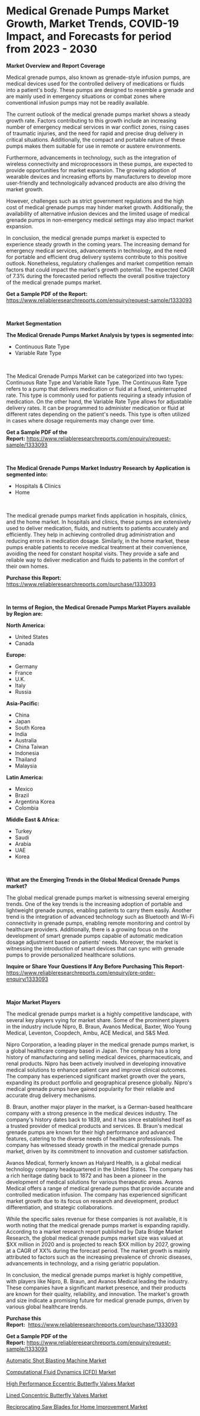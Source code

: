 <p><h1>Medical Grenade Pumps Market Growth, Market Trends, COVID-19 Impact, and Forecasts for period from 2023 - 2030</h1></p><p><strong>Market Overview and Report Coverage</strong></p>
<p><p>Medical grenade pumps, also known as grenade-style infusion pumps, are medical devices used for the controlled delivery of medications or fluids into a patient's body. These pumps are designed to resemble a grenade and are mainly used in emergency situations or combat zones where conventional infusion pumps may not be readily available.</p><p>The current outlook of the medical grenade pumps market shows a steady growth rate. Factors contributing to this growth include an increasing number of emergency medical services in war conflict zones, rising cases of traumatic injuries, and the need for rapid and precise drug delivery in critical situations. Additionally, the compact and portable nature of these pumps makes them suitable for use in remote or austere environments.</p><p>Furthermore, advancements in technology, such as the integration of wireless connectivity and microprocessors in these pumps, are expected to provide opportunities for market expansion. The growing adoption of wearable devices and increasing efforts by manufacturers to develop more user-friendly and technologically advanced products are also driving the market growth.</p><p>However, challenges such as strict government regulations and the high cost of medical grenade pumps may hinder market growth. Additionally, the availability of alternative infusion devices and the limited usage of medical grenade pumps in non-emergency medical settings may also impact market expansion.</p><p>In conclusion, the medical grenade pumps market is expected to experience steady growth in the coming years. The increasing demand for emergency medical services, advancements in technology, and the need for portable and efficient drug delivery systems contribute to this positive outlook. Nonetheless, regulatory challenges and market competition remain factors that could impact the market's growth potential. The expected CAGR of 7.3% during the forecasted period reflects the overall positive trajectory of the medical grenade pumps market.</p></p>
<p><strong>Get a Sample PDF of the Report:</strong> <a href="https://www.reliableresearchreports.com/enquiry/request-sample/1333093">https://www.reliableresearchreports.com/enquiry/request-sample/1333093</a></p>
<p>&nbsp;</p>
<p><strong>Market Segmentation</strong></p>
<p><strong>The Medical Grenade Pumps Market Analysis by types is segmented into:</strong></p>
<p><ul><li>Continuous Rate Type</li><li>Variable Rate Type</li></ul></p>
<p>&nbsp;</p>
<p><p>The Medical Grenade Pumps Market can be categorized into two types: Continuous Rate Type and Variable Rate Type. The Continuous Rate Type refers to a pump that delivers medication or fluid at a fixed, uninterrupted rate. This type is commonly used for patients requiring a steady infusion of medication. On the other hand, the Variable Rate Type allows for adjustable delivery rates. It can be programmed to administer medication or fluid at different rates depending on the patient's needs. This type is often utilized in cases where dosage requirements may change over time.</p></p>
<p><strong>Get a Sample PDF of the Report:</strong>&nbsp;<a href="https://www.reliableresearchreports.com/enquiry/request-sample/1333093">https://www.reliableresearchreports.com/enquiry/request-sample/1333093</a></p>
<p>&nbsp;</p>
<p><strong>The Medical Grenade Pumps Market Industry Research by Application is segmented into:</strong></p>
<p><ul><li>Hospitals & Clinics</li><li>Home</li></ul></p>
<p>&nbsp;</p>
<p><p>The medical grenade pumps market finds application in hospitals, clinics, and the home market. In hospitals and clinics, these pumps are extensively used to deliver medication, fluids, and nutrients to patients accurately and efficiently. They help in achieving controlled drug administration and reducing errors in medication dosage. Similarly, in the home market, these pumps enable patients to receive medical treatment at their convenience, avoiding the need for constant hospital visits. They provide a safe and reliable way to deliver medication and fluids to patients in the comfort of their own homes.</p></p>
<p><strong>Purchase this Report:</strong>&nbsp; <a href="https://www.reliableresearchreports.com/purchase/1333093">https://www.reliableresearchreports.com/purchase/1333093</a></p>
<p>&nbsp;</p>
<p><strong>In terms of Region, the Medical Grenade Pumps Market Players available by Region are:</strong></p>
<p>
    <p> <strong> North America: </strong>
        <ul>
            <li>United States</li>
            <li>Canada</li>
        </ul>
        </p> 
    <p> <strong> Europe: </strong>
        <ul>
            <li>Germany</li>
            <li>France</li>
            <li>U.K.</li>
            <li>Italy</li>
            <li>Russia</li>
        </ul>
        </p> 
    <p> <strong> Asia-Pacific: </strong>
        <ul>
            <li>China</li>
            <li>Japan</li>
            <li>South Korea</li>
            <li>India</li>
            <li>Australia</li>
            <li>China Taiwan</li>
            <li>Indonesia</li>
            <li>Thailand</li>
            <li>Malaysia</li>
        </ul>
        </p> 
    <p> <strong> Latin America: </strong>
        <ul>
            <li>Mexico</li>
            <li>Brazil</li>
            <li>Argentina Korea</li>
            <li>Colombia</li>
        </ul>
        </p> 
    <p> <strong> Middle East & Africa: </strong>
        <ul>
            <li>Turkey</li>
            <li>Saudi</li>
            <li>Arabia</li>
            <li>UAE</li>
            <li>Korea</li>
        </ul>
    </p>
    </p>
<p>&nbsp;</p>
<p><strong>What are the Emerging Trends in the Global Medical Grenade Pumps market?</strong></p>
<p><p>The global medical grenade pumps market is witnessing several emerging trends. One of the key trends is the increasing adoption of portable and lightweight grenade pumps, enabling patients to carry them easily. Another trend is the integration of advanced technology such as Bluetooth and Wi-Fi connectivity in grenade pumps, enabling remote monitoring and control by healthcare providers. Additionally, there is a growing focus on the development of smart grenade pumps capable of automatic medication dosage adjustment based on patients' needs. Moreover, the market is witnessing the introduction of smart devices that can sync with grenade pumps to provide personalized healthcare solutions.</p></p>
<p><strong>Inquire or Share Your Questions If Any Before Purchasing This Report</strong>- <a href="https://www.reliableresearchreports.com/enquiry/pre-order-enquiry/1333093">https://www.reliableresearchreports.com/enquiry/pre-order-enquiry/1333093</a></p>
<p>&nbsp;</p>
<p><strong>Major Market Players</strong></p>
<p><p>The medical grenade pumps market is a highly competitive landscape, with several key players vying for market share. Some of the prominent players in the industry include Nipro, B. Braun, Avanos Medical, Baxter, Woo Young Medical, Leventon, Coopdech, Ambu, ACE Medical, and S&S Med. </p><p>Nipro Corporation, a leading player in the medical grenade pumps market, is a global healthcare company based in Japan. The company has a long history of manufacturing and selling medical devices, pharmaceuticals, and renal products. Nipro has been actively involved in developing innovative medical solutions to enhance patient care and improve clinical outcomes. The company has experienced significant market growth over the years, expanding its product portfolio and geographical presence globally. Nipro's medical grenade pumps have gained popularity for their reliable and accurate drug delivery mechanisms. </p><p>B. Braun, another major player in the market, is a German-based healthcare company with a strong presence in the medical devices industry. The company's history dates back to 1839, and it has since established itself as a trusted provider of medical products and services. B. Braun's medical grenade pumps are known for their high performance and advanced features, catering to the diverse needs of healthcare professionals. The company has witnessed steady growth in the medical grenade pumps market, driven by its commitment to innovation and customer satisfaction.</p><p>Avanos Medical, formerly known as Halyard Health, is a global medical technology company headquartered in the United States. The company has a rich heritage dating back to 1872 and has been a pioneer in the development of medical solutions for various therapeutic areas. Avanos Medical offers a range of medical grenade pumps that provide accurate and controlled medication infusion. The company has experienced significant market growth due to its focus on research and development, product differentiation, and strategic collaborations.</p><p>While the specific sales revenue for these companies is not available, it is worth noting that the medical grenade pumps market is expanding rapidly. According to a market research report published by Data Bridge Market Research, the global medical grenade pumps market size was valued at $XX million in 2020 and is projected to reach $XX million by 2027, growing at a CAGR of XX% during the forecast period. The market growth is mainly attributed to factors such as the increasing prevalence of chronic diseases, advancements in technology, and a rising geriatric population.</p><p>In conclusion, the medical grenade pumps market is highly competitive, with players like Nipro, B. Braun, and Avanos Medical leading the industry. These companies have a significant market presence, and their products are known for their quality, reliability, and innovation. The market's growth and size indicate a promising future for medical grenade pumps, driven by various global healthcare trends.</p></p>
<p><strong>Purchase this Report:</strong>&nbsp;&nbsp;<a href="https://www.reliableresearchreports.com/purchase/1333093">https://www.reliableresearchreports.com/purchase/1333093</a></p>
<p></p>
<p><strong>Get a Sample PDF of the Report:</strong>&nbsp;<a href="https://www.reliableresearchreports.com/enquiry/request-sample/1333093">https://www.reliableresearchreports.com/enquiry/request-sample/1333093</a></p>
<p><p><a href="https://medium.com/@leonorhaley2009/automatic-shot-blasting-machine-market-size-growth-forecast-2023-2030-e715fd202a15">Automatic Shot Blasting Machine Market</a></p><p><a href="https://medium.com/@damionrunte/computational-fluid-dynamics-cfd-market-current-market-share-cagr-growth-projection-and-25924c45c96e">Computational Fluid Dynamics (CFD) Market</a></p><p><a href="https://www.linkedin.com/pulse/high-performance-eccentric-butterfly-valves-market-research-j7cnc/">High Performance Eccentric Butterfly Valves Market</a></p><p><a href="https://www.linkedin.com/pulse/lined-concentric-butterfly-valves-market-size-2023-2030-idqfc/">Lined Concentric Butterfly Valves Market</a></p><p><a href="https://www.linkedin.com/pulse/reciprocating-saw-blades-home-improvement-market-size-share-w4twc/">Reciprocating Saw Blades for Home Improvement Market</a></p></p>